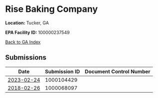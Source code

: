 # Rise Baking Company

**Location:** Tucker, GA

**EPA Facility ID:** 100000237549

[Back to GA Index](../../index.md)

## Submissions

| Date | Submission ID | Document Control Number |
|------|--------------|-------------------------|
| [2023-02-24](submissions/1000104429.md) | 1000104429 |  |
| [2018-02-26](submissions/1000068097.md) | 1000068097 |  |
